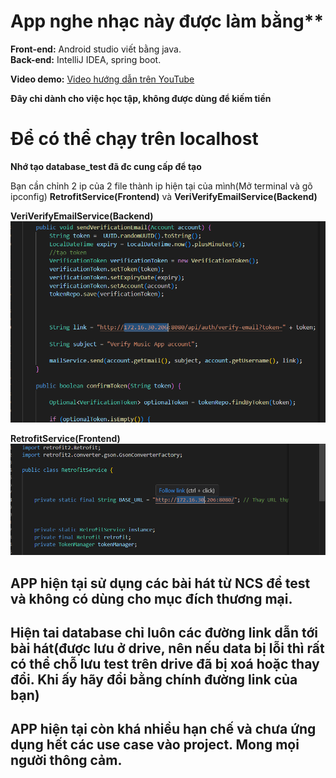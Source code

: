 # App nghe nhạc này được làm bằng**     
**Front-end:** Android studio viết bằng java.   
**Back-end:** IntelliJ IDEA, spring boot.

**Video demo:** [Video hướng dẫn trên YouTube](https://youtu.be/EA7DacRWoPk)

**Đây chỉ dành cho việc học tập, không được dùng để kiếm tiền**

# Để có thể chạy trên localhost
**Nhớ tạo database_test đã đc cung cấp để tạo**

Bạn cần chỉnh 2 ip của 2 file thành ip hiện tại của mình(Mở terminal và gõ ipconfig) **RetrofitService(Frontend)** và **VeriVerifyEmailService(Backend)**

**VeriVerifyEmailService(Backend)**
![alt text](imgs/1.png)


**RetrofitService(Frontend)**
![alt text](imgs/2.png)

## APP hiện tại sử dụng các bài hát từ NCS để test và không có dùng cho mục đích thương mại.
## Hiện tai database chỉ luôn các đường link dẫn tới bài hát(được lưu ở drive, nên nếu data bị lỗi thì rất có thể chỗ lưu test trên drive đã bị xoá hoặc thay đổi. Khi ấy hãy đổi bằng chính đường link của bạn)

## APP hiện tại còn khá nhiều hạn chế và chưa ứng dụng hết các use case vào project. Mong mọi người thông cảm.



